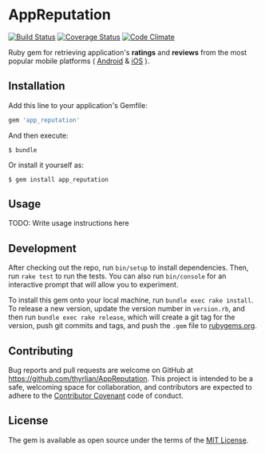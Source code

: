 # AppReputation

[![Build Status](https://travis-ci.org/thyrlian/AppReputation.svg?branch=master)](https://travis-ci.org/thyrlian/AppReputation)
[![Coverage Status](https://coveralls.io/repos/github/thyrlian/AppReputation/badge.svg?branch=master)](https://coveralls.io/github/thyrlian/AppReputation?branch=master)
[![Code Climate](https://codeclimate.com/github/thyrlian/AppReputation/badges/gpa.svg)](https://codeclimate.com/github/thyrlian/AppReputation)

Ruby gem for retrieving application's **ratings** and **reviews** from the most popular mobile platforms ( [Android](https://play.google.com/store/apps) & [iOS](https://itunes.apple.com/us/genre/ios/id36?mt=8) ).

## Installation

Add this line to your application's Gemfile:

```ruby
gem 'app_reputation'
```

And then execute:

    $ bundle

Or install it yourself as:

    $ gem install app_reputation

## Usage

TODO: Write usage instructions here

## Development

After checking out the repo, run `bin/setup` to install dependencies. Then, run `rake test` to run the tests. You can also run `bin/console` for an interactive prompt that will allow you to experiment.

To install this gem onto your local machine, run `bundle exec rake install`. To release a new version, update the version number in `version.rb`, and then run `bundle exec rake release`, which will create a git tag for the version, push git commits and tags, and push the `.gem` file to [rubygems.org](https://rubygems.org).

## Contributing

Bug reports and pull requests are welcome on GitHub at https://github.com/thyrlian/AppReputation. This project is intended to be a safe, welcoming space for collaboration, and contributors are expected to adhere to the [Contributor Covenant](http://contributor-covenant.org) code of conduct.


## License

The gem is available as open source under the terms of the [MIT License](http://opensource.org/licenses/MIT).
